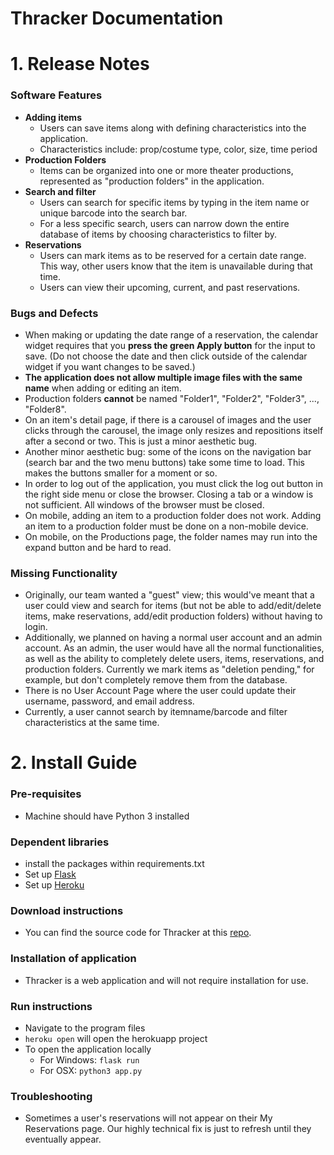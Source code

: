 # Thracker Documentation

# 1. Release Notes
### Software Features
- **Adding items**
  - Users can save items along with defining characteristics into the application.
  - Characteristics include: prop/costume type, color, size, time period
- **Production Folders**
  - Items can be organized into one or more theater productions, represented as "production folders" in the application.
- **Search and filter**
  - Users can search for specific items by typing in the item name or unique barcode into the search bar.
  - For a less specific search, users can narrow down the entire database of items by choosing characteristics to filter by. 
- **Reservations**
  - Users can mark items as to be reserved for a certain date range. This way, other users know that the item is unavailable during that time.
  - Users can view their upcoming, current, and past reservations.
### Bugs and Defects
- When making or updating the date range of a reservation, the calendar widget requires that you **press the green Apply button** for the input to save. (Do not choose the date and then click outside of the calendar widget if you want changes to be saved.)
- **The application does not allow multiple image files with the same name** when adding or editing an item.
- Production folders **cannot** be named "Folder1", "Folder2", "Folder3", ..., "Folder8".
- On an item's detail page, if there is a carousel of images and the user clicks through the carousel, the image only resizes and repositions itself after a second or two. This is just a minor aesthetic bug.
- Another minor aesthetic bug: some of the icons on the navigation bar (search bar and the two menu buttons) take some time to load. This makes the buttons smaller for a moment or so.
- In order to log out of the application, you must click the log out button in the right side menu or close the browser. Closing a tab or a window is not sufficient. All windows of the browser must be closed.
- On mobile, adding an item to a production folder does not work. Adding an item to a production folder must be done on a non-mobile device.
- On mobile, on the Productions page, the folder names may run into the expand button and be hard to read.
### Missing Functionality
- Originally, our team wanted a "guest" view; this would've meant that a user could view and search for items (but not be able to add/edit/delete items, make reservations, add/edit production folders) without having to login. 
- Additionally, we planned on having a normal user account and an admin account. As an admin, the user would have all the normal functionalities, as well as the ability to completely delete users, items, reservations, and production folders. Currently we mark items as "deletion pending," for example, but don't completely remove them from the database.
- There is no User Account Page where the user could update their username, password, and email address.
- Currently, a user cannot search by itemname/barcode and filter characteristics at the same time.

# 2. Install Guide
### Pre-requisites
- Machine should have Python 3 installed
### Dependent libraries
- install the packages within requirements.txt
- Set up [Flask](http://flask.pocoo.org/docs/0.12/quickstart/)
- Set up [Heroku](https://devcenter.heroku.com/articles/getting-started-with-python#introduction)
### Download instructions
- You can find the source code for Thracker at this [repo](https://github.com/MagiShi/CrunchApp).
### Installation of application
- Thracker is a web application and will not require installation for use.
### Run instructions
- Navigate to the program files
- `heroku open` will open the herokuapp project
- To open the  application locally
	- For Windows: `flask run`
	- For OSX: `python3 app.py`
### Troubleshooting
- Sometimes a user's reservations will not appear on their My Reservations page. Our highly technical fix is just to refresh until they eventually appear.
